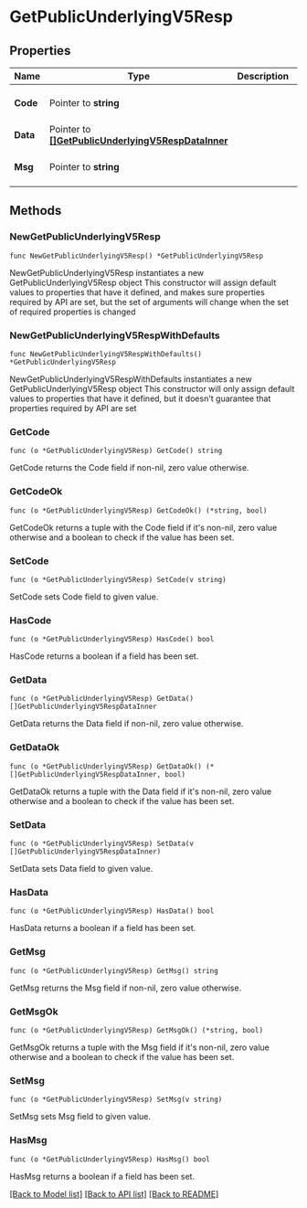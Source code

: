 # GetPublicUnderlyingV5Resp

## Properties

Name | Type | Description | Notes
------------ | ------------- | ------------- | -------------
**Code** | Pointer to **string** |  | [optional] [default to ""]
**Data** | Pointer to [**[]GetPublicUnderlyingV5RespDataInner**](GetPublicUnderlyingV5RespDataInner.md) |  | [optional] 
**Msg** | Pointer to **string** |  | [optional] [default to ""]

## Methods

### NewGetPublicUnderlyingV5Resp

`func NewGetPublicUnderlyingV5Resp() *GetPublicUnderlyingV5Resp`

NewGetPublicUnderlyingV5Resp instantiates a new GetPublicUnderlyingV5Resp object
This constructor will assign default values to properties that have it defined,
and makes sure properties required by API are set, but the set of arguments
will change when the set of required properties is changed

### NewGetPublicUnderlyingV5RespWithDefaults

`func NewGetPublicUnderlyingV5RespWithDefaults() *GetPublicUnderlyingV5Resp`

NewGetPublicUnderlyingV5RespWithDefaults instantiates a new GetPublicUnderlyingV5Resp object
This constructor will only assign default values to properties that have it defined,
but it doesn't guarantee that properties required by API are set

### GetCode

`func (o *GetPublicUnderlyingV5Resp) GetCode() string`

GetCode returns the Code field if non-nil, zero value otherwise.

### GetCodeOk

`func (o *GetPublicUnderlyingV5Resp) GetCodeOk() (*string, bool)`

GetCodeOk returns a tuple with the Code field if it's non-nil, zero value otherwise
and a boolean to check if the value has been set.

### SetCode

`func (o *GetPublicUnderlyingV5Resp) SetCode(v string)`

SetCode sets Code field to given value.

### HasCode

`func (o *GetPublicUnderlyingV5Resp) HasCode() bool`

HasCode returns a boolean if a field has been set.

### GetData

`func (o *GetPublicUnderlyingV5Resp) GetData() []GetPublicUnderlyingV5RespDataInner`

GetData returns the Data field if non-nil, zero value otherwise.

### GetDataOk

`func (o *GetPublicUnderlyingV5Resp) GetDataOk() (*[]GetPublicUnderlyingV5RespDataInner, bool)`

GetDataOk returns a tuple with the Data field if it's non-nil, zero value otherwise
and a boolean to check if the value has been set.

### SetData

`func (o *GetPublicUnderlyingV5Resp) SetData(v []GetPublicUnderlyingV5RespDataInner)`

SetData sets Data field to given value.

### HasData

`func (o *GetPublicUnderlyingV5Resp) HasData() bool`

HasData returns a boolean if a field has been set.

### GetMsg

`func (o *GetPublicUnderlyingV5Resp) GetMsg() string`

GetMsg returns the Msg field if non-nil, zero value otherwise.

### GetMsgOk

`func (o *GetPublicUnderlyingV5Resp) GetMsgOk() (*string, bool)`

GetMsgOk returns a tuple with the Msg field if it's non-nil, zero value otherwise
and a boolean to check if the value has been set.

### SetMsg

`func (o *GetPublicUnderlyingV5Resp) SetMsg(v string)`

SetMsg sets Msg field to given value.

### HasMsg

`func (o *GetPublicUnderlyingV5Resp) HasMsg() bool`

HasMsg returns a boolean if a field has been set.


[[Back to Model list]](../README.md#documentation-for-models) [[Back to API list]](../README.md#documentation-for-api-endpoints) [[Back to README]](../README.md)


